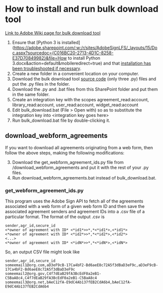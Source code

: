 # How to install and run bulk download tool

[Link to Adobe Wiki page for bulk download tool](https://wiki.corp.adobe.com/pages/viewpage.action?spaceKey=ES&title=Updated+Bulk+Agreement+Download+Tool) 

1. Ensure that [Python 3 is installed](https://adobe.sharepoint.com/:w:/r/sites/AdobeSignLFS/_layouts/15/Doc.aspx?sourcedoc={C016BC20-2713-4D1C-8258-E37D70849982}&file=How to install Python 3.docx&action=default&mobileredirect=true) and that [installation has been troubleshooted if necessary](https://adobe.sharepoint.com/sites/AdobeSignLFS/_layouts/15/doc.aspx?sourcedoc={641fb46b-7ea7-4f88-a843-ed99223a2bd4}&action=edit). 
2. Create a new folder in a convenient location on your computer. 
3. Download the bulk download tool [source code](https://git.corp.adobe.com/Adobesign/download-tools/tree/main/agreements/src) (only three .py) files and put the .py files in the folder. 
4. Download the .py and .bat files from this SharePoint folder and put them in the same folder. 
5. Create an integration key with the scopes agreement_read:account, library_read:account, user_read:account, widget_read:account 
6. Edit bulk_download.bat (File > Open with) so as to substitute the integration key into \<integration key goes here\> 
7. Run bulk_download.bat file by double-clicking it. 

## download_webform_agreements

If you want to download all agreements originating from a web form, then follow the above steps, making the following modifications:

3. Download the get_webform_agreement_ids.py file from /download_webform_agreements and put it with the rest of your .py files.
4. Run download_webform_agreements.bat instead of bulk_download.bat.

### get_webform_agreement_ids.py

This program uses the Adobe Sign API to fetch all of the agreements associated with a web form of a given web form ID and then save the associated agreement senders and agreement IDs into a .csv file of a particular format. The format of the output .csv is 

```
sender,agr_id,secure_id 
<*owner of agreement with ID* <*id1*>>*,*<*id1*>,<*id1*> 
<*owner of agreement with ID* <*id2*>>*,*<*id2*>,<*id2*> 
<...> 
<*owner of agreement with ID* <*idN*>>*,*<*idN*>,<*idN*> 
```

So, an output CSV file might look like 

```
sender,agr_id,secure_id 
someemail1@org.com,aD3eF9cB-17Ca4bF2-Bd6aeE8c72A5f3dBaD3eF9c,aD3eF9cB-17Ca4bF2-Bd6aeE8c72A5f3dBaD3eF9c 
someemail2@org.gov,C4f7dEaB29fA3BcEdF0a2eB1-C5BaA8c4,C4f7dEaB29fA3BcEdF0a2eB1-C5BaA8c4
someemail3@org.net,bAeC12fA-E9dC4Ab137fEB2CdA6b4,bAeC12fA-E9dC4Ab137fEB2CdA6b4
```

